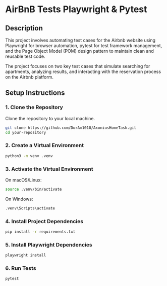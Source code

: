 # AirBnB Tests Playwright & Pytest

## Description
This project involves automating test cases for the Airbnb website using Playwright for browser automation, pytest for test framework management, and the Page Object Model (POM) design pattern to maintain clean and reusable test code.

The project focuses on two key test cases that simulate searching for apartments, analyzing results, and interacting with the reservation process on the Airbnb platform.

## Setup Instructions

### 1. Clone the Repository

Clone the repository to your local machine.

```bash
git clone https://github.com/DorAm1010/AxoniusHomeTask.git
cd your-repository
```
### 2. Create a Virtual Environment

```bash
python3 -m venv .venv
```

### 3. Activate the Virtual Environment
On macOS/Linux:
```bash
source .venv/bin/activate
```
On Windows:
```bash
.venv\Scripts\activate
```

### 4. Install Project Dependencies

```bash
pip install -r requirements.txt
```

### 5. Install Playwright Dependencies

```bash
playwright install
```

### 6. Run Tests

```bash
pytest
```
